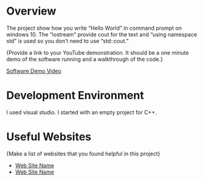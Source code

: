 # Overview

The project show how you write “Hello World” in command prompt on windows 10. The “iostream” provide cout for the text and “using namespace std” is used so you don’t need to use “std::cout.” 

{Provide a link to your YouTube demonstration.  It should be a one minute demo of the software running and a walkthrough of the code.}

[Software Demo Video](http://youtube.link.goes.here)

# Development Environment

I used visual studio. I started with an empty project for C++.

# Useful Websites

{Make a list of websites that you found helpful in this project}
* [Web Site Name](http://url.link.goes.here)
* [Web Site Name](http://url.link.goes.here)
